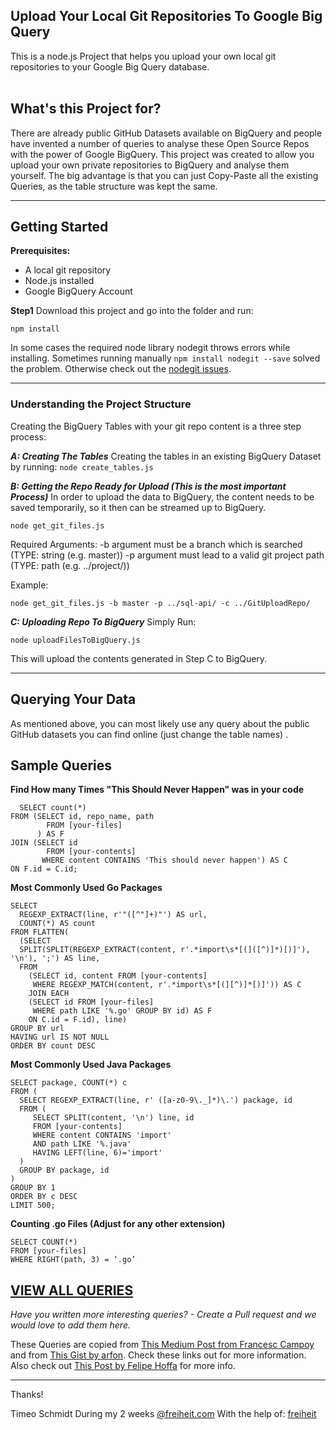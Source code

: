 





**Upload Your Local Git Repositories To Google Big Query**
-------------------------------------------------
This is a node.js Project that helps you upload your own local git repositories to your Google Big Query database.
<br><br>
## What's this Project for? ##
There are already public GitHub Datasets available on BigQuery and people have invented a number of queries to analyse these Open Source Repos with the power of Google BigQuery. This project was created to allow you upload your own private repositories to BigQuery and analyse them yourself. The big advantage is that you can just Copy-Paste all the existing Queries, as the table structure was  kept the same. 


----------


## Getting Started ##
**Prerequisites:**
 - A local git repository
 - Node.js installed
 - Google BigQuery Account

**Step1**
Download this project and go into the folder and run:
	

    npm install
   
   In some cases the required node library nodegit throws errors while installing.
   Sometimes running manually `npm install nodegit --save` solved the problem. Otherwise check out the [nodegit issues](https://github.com/nodegit/nodegit/issues). 


----------


<h3>Understanding the Project Structure</h3>
Creating the BigQuery Tables with your git repo content is a three step process:



***A: Creating The Tables***
Creating the tables in an existing BigQuery Dataset by running:
 `node create_tables.js`
 
***B: Getting the Repo Ready for Upload (This is the most important Process)***
In order to upload the data to BigQuery, the content needs to be saved temporarily, so it then can be streamed up to BigQuery.

`node get_git_files.js`

Required Arguments: 
  -b argument must be a branch which is searched (TYPE: string (e.g. master))
  -p argument must lead to a valid git project path (TYPE: path (e.g. ../project/))

Example: 

    node get_git_files.js -b master -p ../sql-api/ -c ../GitUploadRepo/

***C: Uploading Repo To BigQuery***
Simply Run: 

    node uploadFilesToBigQuery.js
This will upload the contents generated in Step C to BigQuery.


----------
## Querying  Your Data ##
As mentioned above, you can most likely use any query about the public GitHub datasets you can find online (just change the table names) .

**Sample Queries**
------------------

**Find How many Times "This Should Never Happen" was in your code**

  

      SELECT count(*)
    FROM (SELECT id, repo_name, path
            FROM [your-files]
          ) AS F
    JOIN (SELECT id
            FROM [your-contents]
           WHERE content CONTAINS 'This should never happen') AS C
    ON F.id = C.id;


**Most Commonly Used Go Packages**

    SELECT
      REGEXP_EXTRACT(line, r'"([^"]+)"') AS url,
      COUNT(*) AS count
    FROM FLATTEN(
      (SELECT
      SPLIT(SPLIT(REGEXP_EXTRACT(content, r'.*import\s*[(]([^)]*)[)]'), '\n'), ';') AS line,
      FROM
        (SELECT id, content FROM [your-contents]
         WHERE REGEXP_MATCH(content, r'.*import\s*[(][^)]*[)]')) AS C
        JOIN EACH
        (SELECT id FROM [your-files]
         WHERE path LIKE '%.go' GROUP BY id) AS F
        ON C.id = F.id), line)
    GROUP BY url
    HAVING url IS NOT NULL
    ORDER BY count DESC

**Most Commonly Used Java Packages**

    SELECT package, COUNT(*) c
    FROM (
      SELECT REGEXP_EXTRACT(line, r' ([a-z0-9\._]*)\.') package, id
      FROM (
         SELECT SPLIT(content, '\n') line, id
         FROM [your-contents]
         WHERE content CONTAINS 'import'
         AND path LIKE '%.java'
         HAVING LEFT(line, 6)='import'
      )
      GROUP BY package, id
    )
    GROUP BY 1
    ORDER BY c DESC
    LIMIT 500;

**Counting .go Files (Adjust for any other extension)**

    SELECT COUNT(*)
    FROM [your-files]
    WHERE RIGHT(path, 3) = ‘.go’

[**VIEW ALL QUERIES**](https://github.com/freiheit-com/git-bigquery/blob/master/QUERIES.md)
------------------------
*Have you written more interesting queries? - Create a Pull request and we would love to add them here.*

These Queries are copied from [This Medium Post from Francesc Campoy](https://medium.com/google-cloud/analyzing-go-code-with-bigquery-485c70c3b451) and from [This Gist by arfon](https://gist.github.com/arfon/49ca314a5b0a00b1ebf91167db3ff02c). Check these links out for more information. Also check out [This Post by Felipe Hoffa](https://medium.com/google-cloud/github-on-bigquery-analyze-all-the-code-b3576fd2b150) for more info.


----------


Thanks! 

Timeo Schmidt
During my 2 weeks [@freiheit.com](http://www.freiheit.com)
With the help of: [freiheit](https://github.com/freiheit-com)

